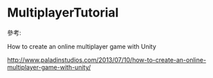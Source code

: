 MultiplayerTutorial
===================
參考:

How to create an online multiplayer game with Unity

http://www.paladinstudios.com/2013/07/10/how-to-create-an-online-multiplayer-game-with-unity/

